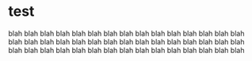 # test
blah
blah
blah
blah
blah
blah
blah
blah
blah
blah
blah
blah
blah
blah
blah
blah
blah
blah
blah
blah
blah
blah
blah
blah
blah
blah
blah
blah
blah
blah
blah
blah
blah
blah
blah
blah
blah
blah
blah
blah
blah
blah
blah
blah
blah
